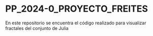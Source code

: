 # PP_2024-0_PROYECTO_FREITES
En este repositorio se encuentra el código realizado para visualizar fractales del conjunto de Julia
